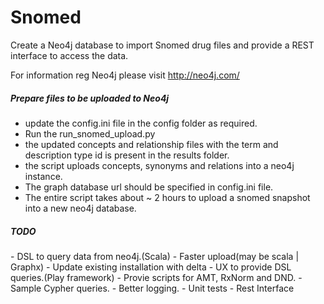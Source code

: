 Snomed
======

Create a Neo4j database to import Snomed drug files and provide a REST interface to access the data.

For information reg Neo4j please visit http://neo4j.com/

<h5>Prepare files to be uploaded to Neo4j</h5>

- update the config.ini file in the config folder as required.
- Run the run_snomed_upload.py
- the updated concepts and relationship files with the term and description type id is present in the results folder.
- the script uploads concepts, synonyms and relations into a neo4j instance.
- The graph database url should be specified in config.ini file.
- The entire script takes about ~ 2 hours to upload a snomed snapshot into a new neo4j database.

<h5>TODO</h5>
- DSL to query data from neo4j.(Scala)
- Faster upload(may be scala | Graphx)
- Update existing installation with delta
- UX to provide DSL queries.(Play framework)
- Provie scripts for AMT, RxNorm and DND.
- Sample Cypher queries.
- Better logging.
- Unit tests
- Rest Interface

